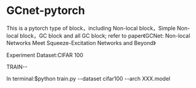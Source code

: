 # GCnet-pytorch
This is a pytorch type of block，including Non-local block，Simple Non-local block，GC block and all GC block; refer to paper《GCNet: Non-local Networks Meet Squeeze-Excitation Networks and Beyond》

Experiment Dataset:CIFAR 100

TRAIN--

In terminal:$python train.py --dataset cifar100 --arch XXX.model
